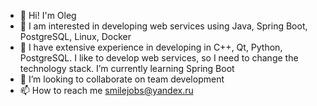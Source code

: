 - 👋 Hi! I'm Oleg
- 👀 I am interested in developing web services using Java, Spring Boot, PostgreSQL, Linux, Docker
- 🌱 I have extensive experience in developing in C++, Qt, Python, PostgreSQL. 
I like to develop web services, so I need to change the technology stack. I’m currently learning Spring Boot
- 💞️ I’m looking to collaborate on team development
- 📫 How to reach me smilejobs@yandex.ru
<!---
smilejobs/smilejobs is a ✨ special ✨ repository because its `README.md` (this file) appears on your GitHub profile.
You can click the Preview link to take a look at your changes.
--->
